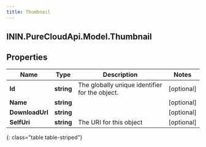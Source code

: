 ```yaml
---
title: Thumbnail
---
```

## ININ.PureCloudApi.Model.Thumbnail

## Properties

|Name | Type | Description | Notes|
|------------ | ------------- | ------------- | -------------|
| **Id** | **string** | The globally unique identifier for the object. | [optional] |
| **Name** | **string** |  | [optional] |
| **DownloadUrl** | **string** |  | [optional] |
| **SelfUri** | **string** | The URI for this object | [optional] |
{: class="table table-striped"}


